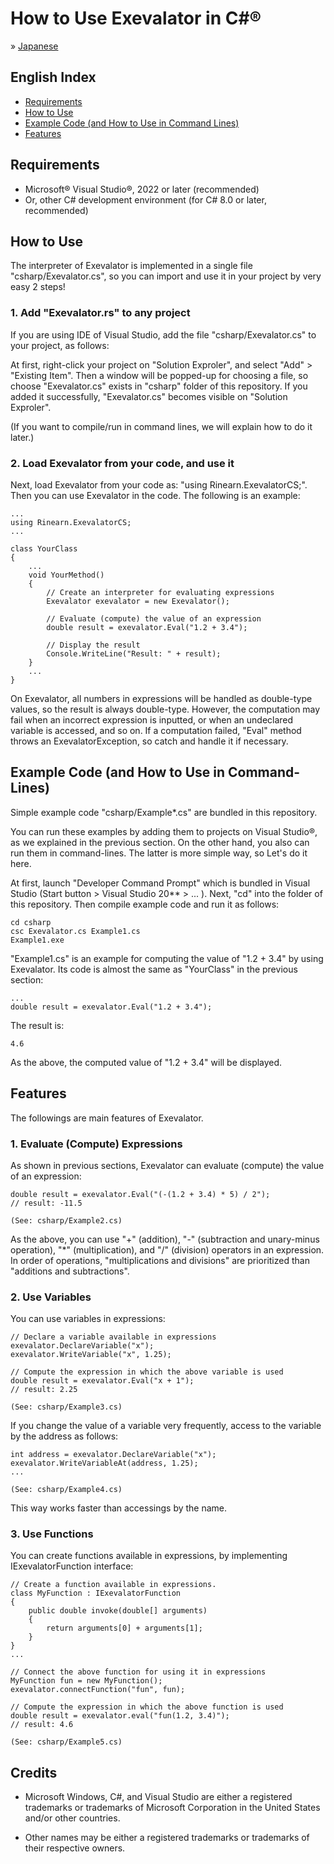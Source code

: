 # How to Use Exevalator in C#&reg;

&raquo; [Japanese](./README_JAPANESE.md)


## English Index
- <a href="#requirements">Requirements</a>
- <a href="#how-to-use">How to Use</a>
- <a href="#example-code">Example Code (and How to Use in Command Lines)</a>
- <a href="#features">Features</a>




<a id="requirements"></a>
## Requirements

* Microsoft&reg; Visual Studio&reg;, 2022 or later (recommended)
* Or, other C# development environment (for C# 8.0 or later, recommended)



<a id="how-to-use"></a>
## How to Use

The interpreter of Exevalator is implemented in a single file "csharp/Exevalator.cs", so you can import and use it in your project by very easy 2 steps!

### 1. Add "Exevalator.rs" to any project

If you are using IDE of Visual Studio, add the file "csharp/Exevalator.cs" to your project, as follows:

At first, right-click your project on "Solution Exproler", and select "Add" > "Existing Item". Then a window will be popped-up for choosing a file, so choose "Exevalator.cs" exists in "csharp" folder of this repository. If you added it successfully, "Exevalator.cs" becomes visible on "Solution Exproler".

(If you want to compile/run in command lines, we will explain how to do it later.)


### 2. Load Exevalator from your code, and use it

Next, load Exevalator from your code as: "using Rinearn.ExevalatorCS;". Then you can use Exevalator in the code. The following is an example:

	...
	using Rinearn.ExevalatorCS;
	...

	class YourClass
	{
		...
		void YourMethod() 
		{	
			// Create an interpreter for evaluating expressions
			Exevalator exevalator = new Exevalator();

			// Evaluate (compute) the value of an expression
			double result = exevalator.Eval("1.2 + 3.4");
			
			// Display the result
			Console.WriteLine("Result: " + result);
		}
		...
	}

On Exevalator, all numbers in expressions will be handled as double-type values, so the result is always double-type.
However, the computation may fail when an incorrect expression is inputted, or when an undeclared variable is accessed, and so on. If a computation failed, "Eval" method throws an ExevalatorException, so catch and handle it if necessary.

<a id="example-code"></a>
## Example Code (and How to Use in Command-Lines)

Simple example code "csharp/Example*.cs" are bundled in this repository.

You can run these examples by adding them to projects on Visual Studio®, as we explained in the previous section.
On the other hand, you also can run them in command-lines. The latter is more simple way, so Let's do it here.

At first, launch "Developer Command Prompt" which is bundled in Visual Studio (Start button > Visual Studio 20** > ... ). Next, "cd" into the folder of this repository. Then compile example code and run it as follows:

	cd csharp
	csc Exevalator.cs Example1.cs
	Example1.exe

"Example1.cs" is an example for computing the value of "1.2 + 3.4" by using Exevalator. Its code is almost the same as "YourClass" in the previous section:

	...
	double result = exevalator.Eval("1.2 + 3.4");


The result is:

	4.6

As the above, the computed value of "1.2 + 3.4" will be displayed.


<a id="features"></a>
## Features

The followings are main features of Exevalator.

### 1. Evaluate (Compute) Expressions

As shown in previous sections, Exevalator can evaluate (compute) the value of an expression:

	double result = exevalator.Eval("(-(1.2 + 3.4) * 5) / 2");
	// result: -11.5

	(See: csharp/Example2.cs)

As the above, you can use "+" (addition), "-" (subtraction and unary-minus operation), "\*" (multiplication), and "/" (division) operators in an expression. In order of operations, "multiplications and divisions" are prioritized than "additions and subtractions".


### 2. Use Variables

You can use variables in expressions:

	// Declare a variable available in expressions
	exevalator.DeclareVariable("x");
	exevalator.WriteVariable("x", 1.25);
	
	// Compute the expression in which the above variable is used
	double result = exevalator.Eval("x + 1");
	// result: 2.25

	(See: csharp/Example3.cs)

If you change the value of a variable very frequently, access to the variable by the address as follows:

	int address = exevalator.DeclareVariable("x");
	exevalator.WriteVariableAt(address, 1.25);
	...

	(See: csharp/Example4.cs)

This way works faster than accessings by the name.

### 3. Use Functions

You can create functions available in expressions, by implementing IExevalatorFunction interface:

	// Create a function available in expressions.
	class MyFunction : IExevalatorFunction
	{
		public double invoke(double[] arguments)
		{
			return arguments[0] + arguments[1];
    	}
	}
	...

	// Connect the above function for using it in expressions
	MyFunction fun = new MyFunction();
	exevalator.connectFunction("fun", fun);

	// Compute the expression in which the above function is used
	double result = exevalator.eval("fun(1.2, 3.4)");
	// result: 4.6

	(See: csharp/Example5.cs)



<a id="credits"></a>
## Credits

- Microsoft Windows, C#, and Visual Studio are either a registered trademarks or trademarks of Microsoft Corporation in the United States and/or other countries.

- Other names may be either a registered trademarks or trademarks of their respective owners. 



